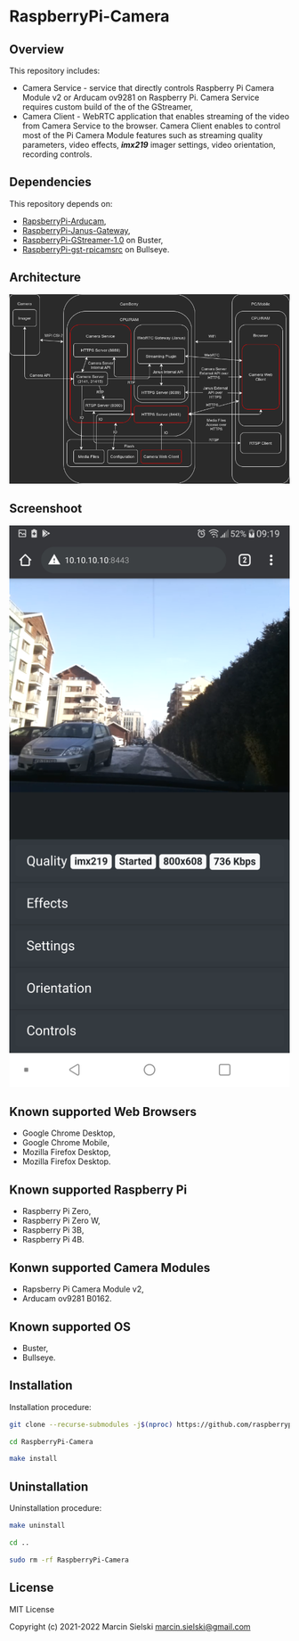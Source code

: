 # RaspberryPi-Camera

## Overview

This repository includes:
* Camera Service - service that directly controls Raspberry Pi Camera Module v2 
or Arducam ov9281 on Raspberry Pi. Camera Service requires custom build of the 
of the GStreamer,
* Camera Client - WebRTC application that enables streaming of the video from
Camera Service to the browser. Camera Client enables to control most of the Pi 
Camera Module features such as streaming quality parameters, video effects, 
__*imx219*__ imager settings, video orientation, recording controls.

## Dependencies

This repository depends on:
* [RapsberryPi-Arducam](https://github.com/raspberrypiexperiments/RaspberryPi-Arducam),
* [RaspberryPi-Janus-Gateway](https://github.com/raspberrypiexperiments/RaspberryPi-Janus-Gateway),
* [RaspberryPi-GStreamer-1.0](https://github.com/raspberrypiexperiments/RaspberryPi-GStreamer-1.0) on Buster,
* [RaspberryPi-gst-rpicamsrc](https://github.com/raspberrypiexperiments/RaspberryPi-gst-rpicamsrc) on Bullseye.


## Architecture

![CamBerry Architecture](doc/CamBerry_Camera.png)

## Screenshoot

![CamBerry Web Client](doc/Screenshot_20210220-091910.png)

## Known supported Web Browsers

* Google Chrome Desktop,
* Google Chrome Mobile,
* Mozilla Firefox Desktop,
* Mozilla Firefox Desktop.

## Known supported Raspberry Pi

* Raspberry Pi Zero,
* Raspberry Pi Zero W,
* Raspberry Pi 3B,
* Raspberry Pi 4B.

## Konwn supported Camera Modules

* Rapsberry Pi Camera Module v2,
* Arducam ov9281 B0162.

## Known supported OS

* Buster,
* Bullseye.

## Installation

Installation procedure:

```bash
git clone --recurse-submodules -j$(nproc) https://github.com/raspberrypiexperiments/RaspberryPi-Camera.git
```
```bash
cd RaspberryPi-Camera
```
```bash
make install
```

## Uninstallation

Uninstallation procedure:

```bash
make uninstall
```
```bash
cd ..
```
```bash
sudo rm -rf RaspberryPi-Camera
```

## License

MIT License

Copyright (c) 2021-2022 Marcin Sielski <marcin.sielski@gmail.com>
